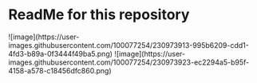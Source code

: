 <h1> ReadMe for this repository </h1>
![image](https://user-images.githubusercontent.com/100077254/230973913-995b6209-cdd1-4fd3-b89a-0f3444f49ba5.png)
![image](https://user-images.githubusercontent.com/100077254/230973923-ec2294a5-b95f-4158-a578-c18456dfc860.png)
